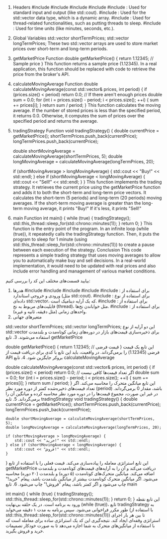 
1. Headers
#include <iostream>
#include <vector>
#include <thread>
#include <chrono>
#include <iostream>: Used for standard input and output (like std::cout).
#include <vector>: Used for the std::vector data type, which is a dynamic array.
#include <thread>: Used for thread-related functionalities, such as putting threads to sleep.
#include <chrono>: Used for time units (like minutes, seconds, etc.).




2. Global Variables
std::vector<double> shortTermPrices;
std::vector<double> longTermPrices;
These two std::vector arrays are used to store market prices over short-term and long-term periods.


3. getMarketPrice Function
double getMarketPrice() {
    return 1.12345; // Sample price
}
This function returns a sample price (1.12345). In a real application, this function should be replaced with code to retrieve the price from the broker's API.



4. calculateMovingAverage Function
double calculateMovingAverage(const std::vector<double>& prices, int period) {
    if (prices.size() < period) return 0.0; // If there aren't enough prices
    double sum = 0.0;
    for (int i = prices.size() - period; i < prices.size(); ++i) {
        sum += prices[i];
    }
    return sum / period;
}
This function calculates the moving average.
If the number of stored prices is less than the specified period, it returns 0.0.
Otherwise, it computes the sum of prices over the specified period and returns the average.




5. tradingStrategy Function
void tradingStrategy() {
    double currentPrice = getMarketPrice();
    shortTermPrices.push_back(currentPrice);
    longTermPrices.push_back(currentPrice);

    double shortMovingAverage = calculateMovingAverage(shortTermPrices, 5);
    double longMovingAverage = calculateMovingAverage(longTermPrices, 20);

    if (shortMovingAverage > longMovingAverage) {
        std::cout << "Buy!" << std::endl;
    } else if (shortMovingAverage < longMovingAverage) {
        std::cout << "Sell!" << std::endl;
    }
}
This function implements the trading strategy.
It retrieves the current price using the getMarketPrice function and adds it to both the short-term and long-term price vectors.
It calculates the short-term (5 periods) and long-term (20 periods) moving averages.
If the short-term moving average is greater than the long-term moving average, it prints "Buy!" If it's less, it prints "Sell!"



6. main Function
int main() {
    while (true) {
        tradingStrategy();
        std::this_thread::sleep_for(std::chrono::minutes(1));
    }
    return 0;
}
This function is the entry point of the program.
In an infinite loop (while (true)), it repeatedly calls the tradingStrategy function.
Then, it puts the program to sleep for 1 minute (using std::this_thread::sleep_for(std::chrono::minutes(1))) to create a pause between each execution of the strategy.
Conclusion
This code represents a simple trading strategy that uses moving averages to allow you to automatically make buy and sell decisions. In a real-world implementation, it would need to be updated with real prices and also include error handling and management of various market conditions.



بیایید قسمت‌های مختلف این کد را بررسی کنیم:

1. هدرها
#include <iostream>
#include <vector>
#include <thread>
#include <chrono>
#include <iostream>: برای استفاده از ورودی و خروجی استاندارد (مثل std::cout).
#include <vector>: برای استفاده از نوع داده‌ای std::vector، که یک آرایه دینامیک است.
#include <thread>: برای استفاده از قابلیت‌های مربوط به نخ (thread)، مثل خواباندن نخ‌ها.
#include <chrono>: برای استفاده از واحدهای زمانی (مثل دقیقه، ثانیه و غیره).
2. متغیرهای جهانی

std::vector<double> shortTermPrices;
std::vector<double> longTermPrices;
این دو آرایه از نوع std::vector برای ذخیره‌سازی قیمت‌های بازار در دوره‌های زمانی کوتاه‌مدت و بلندمدت استفاده می‌شوند.
3. تابع getMarketPrice

double getMarketPrice() {
    return 1.12345; // قیمت فرضی
}
این تابع یک قیمت فرضی (1.12345) را برمی‌گرداند. در واقعیت، باید این تابع با کدی برای دریافت قیمت از API بروکر جایگزین شود.
4. تابع calculateMovingAverage

double calculateMovingAverage(const std::vector<double>& prices, int period) {
    if (prices.size() < period) return 0.0; // اگر تعداد قیمت‌ها کافی نیست
    double sum = 0.0;
    for (int i = prices.size() - period; i < prices.size(); ++i) {
        sum += prices[i];
    }
    return sum / period;
}
این تابع میانگین متحرک را محاسبه می‌کند.
اگر تعداد قیمت‌های ذخیره‌شده کمتر از دوره مورد نظر (period) باشد، مقدار 0 برمی‌گرداند.
در غیر این صورت، مجموع قیمت‌ها را در دوره مورد نظر محاسبه کرده و میانگین آن را برمی‌گرداند.
5. تابع tradingStrategy
void tradingStrategy() {
    double currentPrice = getMarketPrice();
    shortTermPrices.push_back(currentPrice);
    longTermPrices.push_back(currentPrice);

    double shortMovingAverage = calculateMovingAverage(shortTermPrices, 5);
    double longMovingAverage = calculateMovingAverage(longTermPrices, 20);

    if (shortMovingAverage > longMovingAverage) {
        std::cout << "خرید!" << std::endl;
    } else if (shortMovingAverage < longMovingAverage) {
        std::cout << "فروش!" << std::endl;
    }
}
این تابع استراتژی معامله را پیاده‌سازی می‌کند.
قیمت فعلی را با استفاده از تابع getMarketPrice دریافت می‌کند و آن را به آرایه‌های قیمت‌های کوتاه‌مدت و بلندمدت اضافه می‌کند.
میانگین متحرک‌های کوتاه‌مدت (۵ دوره) و بلندمدت (۲۰ دوره) محاسبه می‌شود.
اگر میانگین متحرک کوتاه‌مدت بیشتر از میانگین بلندمدت باشد، پیغام "خرید!" چاپ می‌شود و اگر کمتر باشد، پیغام "فروش!" چاپ می‌شود.
6. تابع main

int main() {
    while (true) {
        tradingStrategy();
        std::this_thread::sleep_for(std::chrono::minutes(1));
    }
    return 0;
}
این تابع نقطه ورود به برنامه است.
در یک حلقه بی‌نهایت (while (true))، تابع tradingStrategy به طور مکرر فراخوانی می‌شود.
سپس برنامه به مدت ۱ دقیقه می‌خوابد (با استفاده از std::this_thread::sleep_for(std::chrono::minutes(1))) تا بین هر بار اجرای استراتژی وقفه‌ای ایجاد کند.
نتیجه‌گیری
این کد یک استراتژی ساده برای معامله است که با استفاده از میانگین‌های متحرک به شما اجازه می‌دهد تا به صورت خودکار تصمیمات خرید و فروش بگیرید. 
